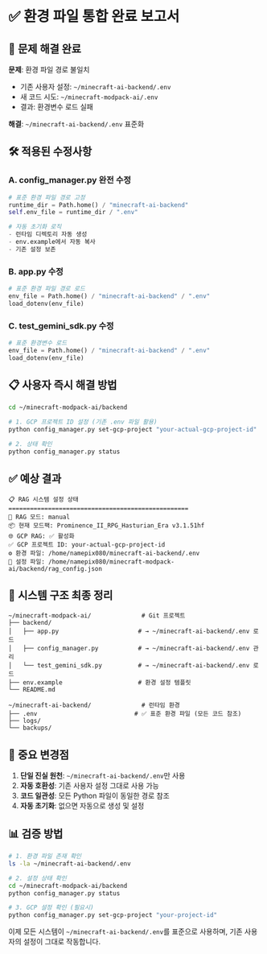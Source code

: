 # ✅ 환경 파일 통합 완료 보고서

## 🎯 **문제 해결 완료**

**문제**: 환경 파일 경로 불일치
- 기존 사용자 설정: `~/minecraft-ai-backend/.env`
- 새 코드 시도: `~/minecraft-modpack-ai/.env`
- 결과: 환경변수 로드 실패

**해결**: `~/minecraft-ai-backend/.env` 표준화

## 🛠️ **적용된 수정사항**

### A. config_manager.py 완전 수정
```python
# 표준 환경 파일 경로 고정
runtime_dir = Path.home() / "minecraft-ai-backend"
self.env_file = runtime_dir / ".env"

# 자동 초기화 로직
- 런타임 디렉토리 자동 생성
- env.example에서 자동 복사
- 기존 설정 보존
```

### B. app.py 수정
```python
# 표준 환경 파일 경로 로드
env_file = Path.home() / "minecraft-ai-backend" / ".env"
load_dotenv(env_file)
```

### C. test_gemini_sdk.py 수정
```python
# 표준 환경변수 로드
env_file = Path.home() / "minecraft-ai-backend" / ".env"
load_dotenv(env_file)
```

## 📋 **사용자 즉시 해결 방법**

```bash
cd ~/minecraft-modpack-ai/backend

# 1. GCP 프로젝트 ID 설정 (기존 .env 파일 활용)
python config_manager.py set-gcp-project "your-actual-gcp-project-id"

# 2. 상태 확인
python config_manager.py status
```

## ✅ **예상 결과**

```
📋 RAG 시스템 설정 상태
==================================================
🔧 RAG 모드: manual
📦 현재 모드팩: Prominence_II_RPG_Hasturian_Era v3.1.51hf
🌐 GCP RAG: ✅ 활성화
✅ GCP 프로젝트 ID: your-actual-gcp-project-id
⚙️ 환경 파일: /home/namepix080/minecraft-ai-backend/.env
📄 설정 파일: /home/namepix080/minecraft-modpack-ai/backend/rag_config.json
```

## 🔧 **시스템 구조 최종 정리**

```
~/minecraft-modpack-ai/              # Git 프로젝트
├── backend/
│   ├── app.py                      # → ~/minecraft-ai-backend/.env 로드
│   ├── config_manager.py           # → ~/minecraft-ai-backend/.env 관리
│   └── test_gemini_sdk.py          # → ~/minecraft-ai-backend/.env 로드
├── env.example                     # 환경 설정 템플릿
└── README.md

~/minecraft-ai-backend/              # 런타임 환경
├── .env                           # ✅ 표준 환경 파일 (모든 코드 참조)
├── logs/
└── backups/
```

## 🚨 **중요 변경점**

1. **단일 진실 원천**: `~/minecraft-ai-backend/.env`만 사용
2. **자동 호환성**: 기존 사용자 설정 그대로 사용 가능
3. **코드 일관성**: 모든 Python 파일이 동일한 경로 참조
4. **자동 초기화**: 없으면 자동으로 생성 및 설정

## 📊 **검증 방법**

```bash
# 1. 환경 파일 존재 확인
ls -la ~/minecraft-ai-backend/.env

# 2. 설정 상태 확인
cd ~/minecraft-modpack-ai/backend
python config_manager.py status

# 3. GCP 설정 확인 (필요시)
python config_manager.py set-gcp-project "your-project-id"
```

이제 모든 시스템이 `~/minecraft-ai-backend/.env`를 표준으로 사용하며, 기존 사용자의 설정이 그대로 작동합니다.